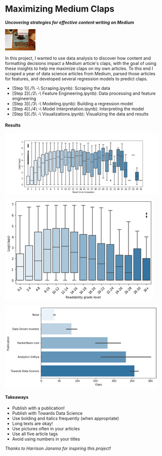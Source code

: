 # Maximizing Medium Claps

**_Uncovering strategies for effective content writing on Medium_**

<img src="https://github.com/collindching/Maximizing-Medium-Claps/blob/master/img/typewriter.jpg" width="100">

In this project, I wanted to use data analysis to discover how content and formatting decisions impact a Medium article's claps, with the goal of using these insights to help me maximize claps on my own articles. To this end I scraped a year of data science articles from Medium, parsed those articles for features, and developed several regression models to predict claps.

- [Step 1](./1\ -\ Scraping.ipynb): Scraping the data 
- [Step 2](./2\ -\ Feature Engineering.ipynb): Data processing and feature engineering
- [Step 3](./3\ -\ Modeling.ipynb): Building a regression model
- [Step 4](./4\ -\ Model Interpretation.ipynb): Interpreting the model
- [Step 5](./5\ -\ Visualizations.ipynb): Visualizing the data and results

#### Results

![](/img/read_time_boxplot.png)

![](/img/readability_boxplot.png)

![](/img/pub_comparison_barpot.png)

#### Takeaways

- Publish with a publication!
- Publish with Towards Data Science
- Use bolding and italics frequently (when appropriate)
- Long texts are okay!
- Use pictures often in your articles
- Use all five article tags
- Avoid using numbers in your titles

_Thanks to Harrison Jansma for inspiring this project!_